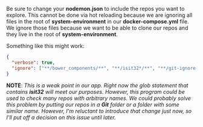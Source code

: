 Be sure to change your **nodemon.json** to include the repos you
want to explore. This cannot be done via hot reloading because
we are ignoring all files in the root of **system-environment** in
our **docker-compose.yml** file. We ignore those files
because we want to be able to clone our repos and they live
in the root of **system-environment**.

Something like this might work:

```json
{
  "verbose": true,
  "ignore": ["**/bower_components/**", "**/isit32*/**", "**/git-ignore-tests/**"]
}
```

**NOTE**: _This is a weak point in our app. Right now the glob statement that contains **isit32** will meet our purposes. However, this program could be used to check many repos with arbitrary names. We could probably solve this problem by putting our repos in a **Git** folder or a folder with some similar name. However, I'm reluctant to introduce that change just now, so I'll put off a decision on this issue until later._
